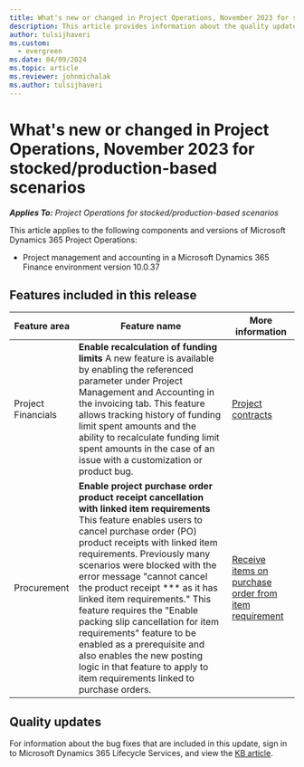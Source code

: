```yaml
---
title: What's new or changed in Project Operations, November 2023 for stocked/production-based scenarios
description: This article provides information about the quality updates that are available in the November 2023 release of Microsoft Dynamics 365 Project Operations for stocked/production-based scenarios.
author: tulsijhaveri
ms.custom:
  - evergreen
ms.date: 04/09/2024
ms.topic: article
ms.reviewer: johnmichalak
ms.author: tulsijhaveri
---
```


# What's new or changed in Project Operations, November 2023 for stocked/production-based scenarios

_**Applies To:** Project Operations for stocked/production-based scenarios_

This article applies to the following components and versions of Microsoft Dynamics 365 Project Operations:

- Project management and accounting in a Microsoft Dynamics 365 Finance environment version 10.0.37

## Features included in this release

| **Feature area** | **Feature name** | **More information** |
| --- | --- | --- |
| Project Financials | **Enable recalculation of funding limits** A new feature is available by enabling the referenced parameter under Project Management and Accounting in the invoicing tab. This feature allows tracking history of funding limit spent amounts and the ability to recalculate funding limit spent amounts in the case of an issue with a customization or product bug. | [Project contracts](../../prod-pma/project-contracts.md) |
| Procurement | **Enable project purchase order product receipt cancellation with linked item requirements** This feature enables users to cancel purchase order (PO) product receipts with linked item requirements. Previously many scenarios were blocked with the error message "cannot cancel the product receipt \*\*\* as it has linked item requirements." This feature requires the "Enable packing slip cancellation for item requirements" feature to be enabled as a prerequisite and also enables the new posting logic in that feature to apply to item requirements linked to purchase orders. | [Receive items on purchase order from item requirement](../../prod-pma/tasks/receive-items-purchase-order-item-requirement.md) |

## Quality updates

For information about the bug fixes that are included in this update, sign in to Microsoft Dynamics 365 Lifecycle Services, and view the [KB article](https://fix.lcs.dynamics.com/Issue/Details?bugId=838613).
